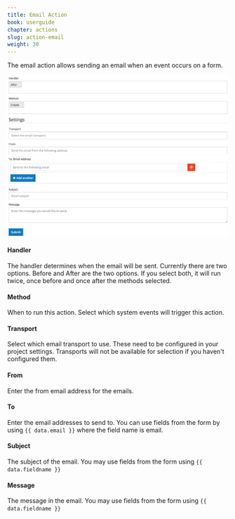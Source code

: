 ```yaml
---
title: Email Action
book: userguide
chapter: actions
slug: action-email
weight: 30
---
```

<p>The email action allows sending an email when an event occurs on a form.</p>
<img src="/assets/img/action-email.png">
<h4>Handler</h4>
<p>The handler determines when the email will be sent. Currently there are two options. Before and After are the two options. If you select both, it will run twice, once before and once after the methods selected.</p>
<h4>Method</h4>
<p>When to run this action. Select which system events will trigger this action.</p>
<h4>Transport</h4>
<p>Select which email transport to use. These need to be configured in your project settings. Transports will not be available for selection if you haven't configured them.</p>
<h4>From</h4>
<p>Enter the from email address for the emails.</p>
<h4>To</h4>
<p>Enter the email addresses to send to. You can use fields from the form by using <code>{{ data.email }}</code> where the field name is email.</p>
<h4>Subject</h4>
<p>The subject of the email. You may use fields from the form using <code>{{ data.fieldname }}</code></p>
<h4>Message</h4>
<p>The message in the email. You may use fields from the form using <code>{{ data.fieldname }}</code></p>
